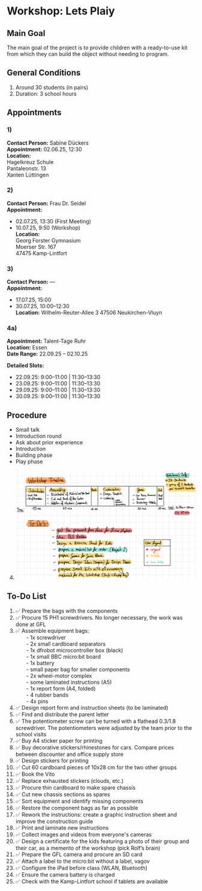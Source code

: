 # Workshop: Lets Plaiy

## Main Goal
The main goal of the project is to provide children with a ready-to-use kit from which they can build the object without needing to program.

## General Conditions
1. Around 30 students (in pairs)
2. Duration: 3 school hours

## Appointments

### 1)
**Contact Person:** Sabine Dückers  
**Appointment:** 02.06.25, 12:30  
**Location:**  
Hagelkreuz Schule  
Pantaleonstr. 13  
Xanten Lüttingen

### 2)
**Contact Person:** Frau Dr. Seidel  
**Appointment:**  
- 02.07.25, 13:30 (First Meeting)  
- 10.07.25, 9:50 (Workshop)  
**Location:**  
Georg Forster Gymnasium  
Moerser Str. 167  
47475 Kamp-Lintfort

### 3)
**Contact Person:** —  
**Appointment:** 
- 17.07.25, 15:00
- 30.07.25, 10:00–12:30  
**Location:** Wilhelm-Reuter-Allee 3
              47506 Neukirchen-Vluyn


### 4a)
**Appointment:** Talent-Tage Ruhr  
**Location:** Essen  
**Date Range:** 22.09.25 – 02.10.25  

**Detailed Slots:**  
- 22.09.25: 9:00–11:00 | 11:30–13:30  
- 23.09.25: 9:00–11:00 | 11:30–13:30  
- 29.09.25: 9:00–11:00 | 11:30–13:30  
- 30.09.25: 9:00–11:00 | 11:30–13:30


## Procedure
- Small talk  
- Introduction round  
- Ask about prior experience  
- Introduction  
- Building phase  
- Play phase

4. ![Tasks](./Assets/notes.png)

##  To-Do List

01. ✅ Prepare the bags with the components  
02. ✅ Procure 15 PH1 screwdrivers. No longer necessary, the work was done at GFL  
03. ✅ Assemble equipment bags:  
  - 1x screwdriver  
  - 2x small cardboard separators  
  - 1x dfrobot microcontroller box (black)  
  - 1x small BBC micro:bit board  
  - 1x battery  
  - small paper bag for smaller components  
  - 2x wheel-motor complex  
  - some laminated instructions (A5)  
  - 1x report form (A4, folded)  
  - 4 rubber bands  
  - 4x pins  
04. ✅ Design report form and instruction sheets (to be laminated)  
05. ✅ Find and distribute the parent letter  
06. ✅ The potentiometer screw can be turned with a flathead 0.3/1.8 screwdriver. The potentiometers were adjusted by the team prior to the school visits  
07. ✅ Buy A4 sticker paper for printing  
08. ✅ Buy decorative stickers/rhinestones for cars. Compare prices between discounter and office supply store  
09. ✅ Design stickers for printing  
10. ✅ Cut 60 cardboard pieces of 10x28 cm for the two other groups  
11. ✅ Book the Vito  
12. ✅ Replace exhausted stickers (clouds, etc.)  
13. ✅ Procure thin cardboard to make spare chassis  
14. ✅ Cut new chassis sections as spares  
15. ✅ Sort equipment and identify missing components  
16. ✅ Restore the component bags as far as possible  
17. ✅ Rework the instructions: create a graphic instruction sheet and improve the construction guide  
18. ✅ Print and laminate new instructions  
19. ✅ Collect images and videos from everyone's cameras  
20. ✅ Design a certificate for the kids featuring a photo of their group and their car, as a memento of the workshop (pick Rolf’s brain)  
21. ✅ Prepare the GFL camera and procure an SD card  
22. ✅ Attach a label to the micro:bit without a label, vagov  
23. ✅ Configure the iPad before class (WLAN, Bluetooth)  
24. ✅ Ensure the camera battery is charged  
25. ✅ Check with the Kamp-Lintfort school if tablets are available  


